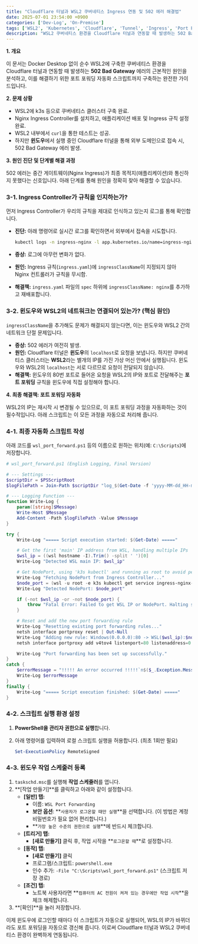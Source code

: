 ```yaml
---
title: "Cloudflare 터널과 WSL2 쿠버네티스 Ingress 연동 및 502 에러 해결법"
date: 2025-07-01 23:54:00 +0900
categories: ['Dev-Log', 'On-Premise']
tags: ['WSL2', 'Kubernetes', 'Cloudflare', 'Tunnel', 'Ingress', 'Port Forwarding', 'Troubleshooting']
description: "WSL2 쿠버네티스 환경을 Cloudflare 터널과 연동할 때 발생하는 502 Bad Gateway 에러의 근본 원인을 분석하고, 포트 포워딩 자동화 스크립트를 통한 완전한 해결책을 제시합니다."
---
```


**1. 개요**

이 문서는 Docker Desktop 없이 순수 WSL2에 구축한 쿠버네티스 환경을 Cloudflare 터널과 연동할 때 발생하는 **502 Bad Gateway** 에러의 근본적인 원인을 분석하고, 이를 해결하기 위한 포트 포워딩 자동화 스크립트까지 구축하는 완전한 가이드입니다.

**2. 문제 상황**

- WSL2에 k3s 등으로 쿠버네티스 클러스터 구축 완료.
- Nginx Ingress Controller를 설치하고, 애플리케이션 배포 및 Ingress 규칙 설정 완료.
- WSL2 내부에서 `curl`을 통한 테스트는 성공.
- 하지만 **윈도우**에서 실행 중인 Cloudflare 터널을 통해 외부 도메인으로 접속 시, 502 Bad Gateway 에러 발생.

**3. 원인 진단 및 단계별 해결 과정**

502 에러는 중간 게이트웨이(Nginx Ingress)가 최종 목적지(애플리케이션)와 통신하지 못했다는 신호입니다. 아래 단계를 통해 원인을 정확히 찾아 해결할 수 있습니다.

### 3-1. Ingress Controller가 규칙을 인지하는가?

먼저 Ingress Controller가 우리의 규칙을 제대로 인식하고 있는지 로그를 통해 확인합니다.

- **진단:** 아래 명령어로 실시간 로그를 확인하면서 외부에서 접속을 시도합니다.
    
    ```bash
    kubectl logs -n ingress-nginx -l app.kubernetes.io/name=ingress-nginx -f
    ```
    
- **증상:** 로그에 아무런 변화가 없다.
- **원인:** Ingress 규칙(`ingress.yaml`)에 `ingressClassName`이 지정되지 않아 Nginx 컨트롤러가 규칙을 무시함.
- **해결책:** `ingress.yaml` 파일의 `spec` 하위에 `ingressClassName: nginx`를 추가하고 재배포합니다.

### 3-2. 윈도우와 WSL2의 네트워크는 연결되어 있는가? (핵심 원인)

`ingressClassName`을 추가해도 문제가 해결되지 않는다면, 이는 윈도우와 WSL2 간의 네트워크 단절 문제입니다.

- **증상:** 502 에러가 여전히 발생.
- **원인:** Cloudflare 터널은 **윈도우**의 `localhost`로 요청을 보냅니다. 하지만 쿠버네티스 클러스터는 **WSL2**라는 별개의 IP를 가진 가상 머신 안에서 실행됩니다. 윈도우와 WSL2의 `localhost`는 서로 다르므로 요청이 전달되지 않습니다.
- **해결책:** 윈도우의 80번 포트로 들어온 요청을 WSL2의 IP와 포트로 전달해주는 **포트 포워딩** 규칙을 윈도우에 직접 설정해야 합니다.

**4. 최종 해결책: 포트 포워딩 자동화**

WSL2의 IP는 재시작 시 변경될 수 있으므로, 이 포트 포워딩 과정을 자동화하는 것이 필수적입니다. 아래 스크립트는 이 모든 과정을 자동으로 처리해 줍니다.

### 4-1. 최종 자동화 스크립트 작성

아래 코드를 `wsl_port_forward.ps1` 등의 이름으로 원하는 위치(예: `C:\Scripts`)에 저장합니다.

```powershell
# wsl_port_forward.ps1 (English Logging, Final Version)

# --- Settings ---
$scriptDir = $PSScriptRoot
$logFilePath = Join-Path $scriptDir "log_$(Get-Date -f 'yyyy-MM-dd_HH-mm-ss').txt"

# --- Logging Function ---
function Write-Log {
    param([string]$Message)
    Write-Host $Message
    Add-Content -Path $logFilePath -Value $Message
}

try {
    Write-Log "===== Script execution started: $(Get-Date) ====="

    # Get the first 'main' IP address from WSL, handling multiple IPs
    $wsl_ip = ((wsl hostname -I).Trim() -split ' ')[0]
    Write-Log "Detected WSL main IP: $wsl_ip"

    # Get NodePort, using 'k3s kubectl' and running as root to avoid permission errors
    Write-Log "Fetching NodePort from Ingress Controller..."
    $node_port = (wsl -u root -e k3s kubectl get service ingress-nginx-controller -n ingress-nginx --no-headers -o=jsonpath='{.spec.ports[?(@.port==80)].nodePort}').Trim()
    Write-Log "Detected NodePort: $node_port"

    if (-not $wsl_ip -or -not $node_port) {
        throw "Fatal Error: Failed to get WSL IP or NodePort. Halting script."
    }

    # Reset and add the new port forwarding rule
    Write-Log "Resetting existing port forwarding rules..."
    netsh interface portproxy reset | Out-Null
    Write-Log "Adding new rule: Windows(0.0.0.0):80 -> WSL($wsl_ip):$node_port"
    netsh interface portproxy add v4tov4 listenport=80 listenaddress=0.0.0.0 connectport=$node_port connectaddress=$wsl_ip | Out-Null

    Write-Log "Port forwarding has been set up successfully."
}
catch {
    $errorMessage = "!!!!! An error occurred !!!!!`n$($_.Exception.Message)"
    Write-Log $errorMessage
}
finally {
    Write-Log "===== Script execution finished: $(Get-Date) ====="
}
```

### 4-2. 스크립트 실행 환경 설정

1. **PowerShell을 관리자 권한으로 실행**합니다.
2. 아래 명령어를 입력하여 로컬 스크립트 실행을 허용합니다. (최초 1회만 필요)
    
    ```powershell
    Set-ExecutionPolicy RemoteSigned
    ```

### 4-3. 윈도우 작업 스케줄러 등록

1. `taskschd.msc`를 실행해 **작업 스케줄러**를 엽니다.
2. **[작업 만들기]**를 클릭하고 아래와 같이 설정합니다.
    - **[일반] 탭:**
        - 이름: `WSL Port Forwarding`
        - **보안 옵션**: **`사용자가 로그온할 때만 실행`**을 선택합니다. (이 방법은 계정 비밀번호가 필요 없어 편리합니다.)
        - **`가장 높은 수준의 권한으로 실행`**에 반드시 체크합니다.
    - **[트리거] 탭:**
        - **[새로 만들기]** 클릭 후, 작업 시작을 **`로그온할 때`**로 설정합니다.
    - **[동작] 탭:**
        - **[새로 만들기]** 클릭
        - 프로그램/스크립트: `powershell.exe`
        - 인수 추가: `-File "C:\Scripts\wsl_port_forward.ps1"` (스크립트 저장 경로)
    - **[조건] 탭:**
        - 노트북 사용자라면 **`컴퓨터의 AC 전원이 켜져 있는 경우에만 작업 시작`**을 체크 해제합니다.
3. **[확인]**을 눌러 저장합니다.

이제 윈도우에 로그인할 때마다 이 스크립트가 자동으로 실행되어, WSL의 IP가 바뀌더라도 포트 포워딩을 자동으로 갱신해 줍니다. 이로써 Cloudflare 터널과 WSL2 쿠버네티스 환경이 완벽하게 연동됩니다. 
